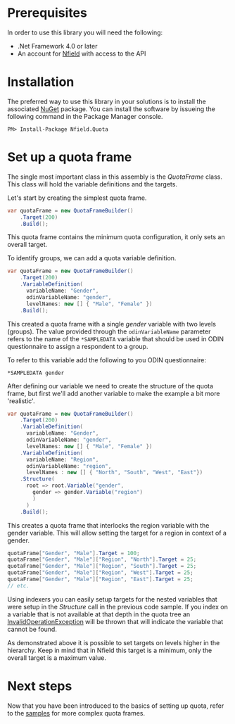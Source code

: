 # Prerequisites
In order to use this library you will need the following:

- .Net Framework 4.0 or later
- An account for [Nfield] with access to the API

# Installation
The preferred way to use this library in your solutions is to install the associated [NuGet] package. You can install 
the software by issueing the following command in the Package Manager console.
```
PM> Install-Package Nfield.Quota
```

# Set up a quota frame
The single most important class in this assembly is the _QuotaFrame_ class. This class will hold the variable 
definitions and the targets.

Let's start by creating the simplest quota frame.

```csharp
var quotaFrame = new QuotaFrameBuilder()
    .Target(200)
    .Build();
```

This quota frame contains the minimum quota configuration, it only sets an overall target.

To identify groups, we can add a quota variable definition.

```csharp
var quotaFrame = new QuotaFrameBuilder()
    .Target(200)
    .VariableDefinition(
      variableName: "Gender",
      odinVariableName: "gender",
      levelNames: new [] { "Male", "Female" })
    .Build();
```

This created a quota frame with a single _gender_ variable with two levels (groups). The value provided through the 
`odinVariableName` parameter refers to the name of the `*SAMPLEDATA` variable that should be used in ODIN questionnaire
to assign a respondent to a group.

To refer to this variable add the following to you ODIN questionnaire:  

```text
*SAMPLEDATA gender
```
 
After defining our variable we need to create the structure of the quota frame, but first we'll add another variable to make the example a bit more 'realistic'.

```csharp
var quotaFrame = new QuotaFrameBuilder()
    .Target(200)
    .VariableDefinition(
      variableName: "Gender",
      odinVariableName: "gender",
      levelNames: new [] { "Male", "Female" })
    .VariableDefinition(
      variableName: "Region",
      odinVariableName: "region",
      levelNames : new [] { "North", "South", "West", "East"})
    .Structure(
      root => root.Variable("gender",
        gender => gender.Variable("region")
        )
      )
    .Build();
```
This creates a quota frame that interlocks the region variable with the gender variable. This will allow setting the 
target for a region in context of a gender.

```csharp
quotaFrame["Gender", "Male"].Target = 100;
quotaFrame["Gender", "Male"]["Region", "North"].Target = 25;
quotaFrame["Gender", "Male"]["Region", "South"].Target = 25;
quotaFrame["Gender", "Male"]["Region", "West"].Target = 25;
quotaFrame["Gender", "Male"]["Region", "East"].Target = 25;
// etc.
```  
Using indexers you can easily setup targets for the nested variables that were setup in the _Structure_ call in the 
previous code sample. If you index on a variable that is not available at that depth in the quota tree an 
[InvalidOperationException] will be thrown that will indicate the variable that cannot be found.

As demonstrated above it is possible to set targets on levels higher in the hierarchy. Keep in mind that in 
Nfield this target is a minimum, only the overall target is a maximum value.

# Next steps

Now that you have been introduced to the basics of setting up quota, refer to the [samples] for more
complex quota frames. 

[Nfield]: http://www.nfieldmr.com
[NuGet]: http://nuget.org
[samples]: samples.md
[InvalidOperationException]: https://msdn.microsoft.com/en-us/library/system.invalidoperationexception(v=vs.110).aspx
